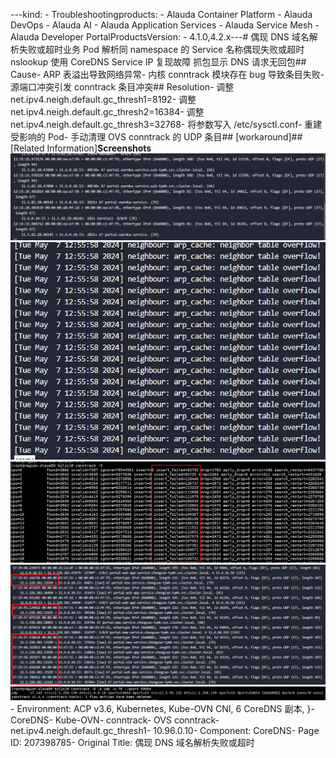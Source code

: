 ---kind:   - Troubleshootingproducts:    - Alauda Container Platform   - Alauda DevOps   - Alauda AI   - Alauda Application Services   - Alauda Service Mesh   - Alauda Developer PortalProductsVersion:   - 4.1.0,4.2.x---<!-- A type of document that involves encountering a fault, diag...it, performing root cause analysis, and providing solutions. --># 偶现 DNS 域名解析失败或超时业务 Pod 解析同 namespace 的 Service 名称偶现失败或超时 nslookup 使用 CoreDNS Service IP 复现故障 抓包显示 DNS 请求无回包## Cause- ARP 表溢出导致网络异常- 内核 conntrack 模块存在 bug 导致条目失败- 源端口冲突引发 conntrack 条目冲突## Resolution- 调整 net.ipv4.neigh.default.gc_thresh1=8192- 调整 net.ipv4.neigh.default.gc_thresh2=16384- 调整 net.ipv4.neigh.default.gc_thresh3=32768- 将参数写入 /etc/sysctl.conf- 重建受影响的 Pod- 手动清理 OVS conntrack 的 UDP 条目## [workaround]## [Related Information]**Screenshots**![](assets/ou-xian-dns-yu-ming-jie-xi-shi-bai-huo-chao-shi/image-2024-5-8_10-34-3.png)![](assets/ou-xian-dns-yu-ming-jie-xi-shi-bai-huo-chao-shi/image-2024-5-8_10-34-20.png)![](assets/ou-xian-dns-yu-ming-jie-xi-shi-bai-huo-chao-shi/image-2024-5-8_10-43-2.png)![](assets/ou-xian-dns-yu-ming-jie-xi-shi-bai-huo-chao-shi/image-2024-5-8_10-36-53.png)![](assets/ou-xian-dns-yu-ming-jie-xi-shi-bai-huo-chao-shi/image-2024-5-8_10-44-36.png)- Environment: ACP v3.6, Kubernetes, Kube-OVN CNI, 6 CoreDNS 副本,  }- CoreDNS- Kube-OVN- conntrack- OVS conntrack- net.ipv4.neigh.default.gc_thresh1- 10.96.0.10- Component: CoreDNS- Page ID: 207398785- Original Title: 偶现 DNS 域名解析失败或超时